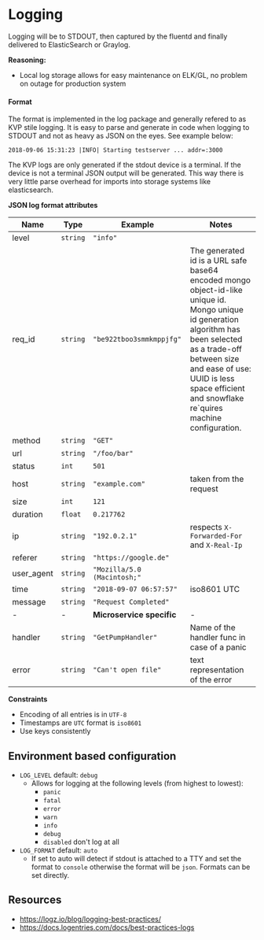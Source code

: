 # Logging

Logging will be to STDOUT, then captured by the fluentd and finally delivered to ElasticSearch or Graylog.

**Reasoning:**

* Local log storage allows for easy maintenance on ELK/GL, no problem on outage for production system

#### Format

The format is implemented in the log package and generally refered to as KVP stile logging.
It is easy to parse and generate in code when logging to STDOUT and not as heavy as JSON on the eyes. See example below:

```
2018-09-06 15:31:23 |INFO| Starting testserver ... addr=:3000
```

The KVP logs are only generated if the stdout device is a terminal. If the device is not a terminal
JSON output will be generated. This way there is very little parse overhead for imports into storage
systems like elasticsearch.

**JSON log format attributes**

|Name|Type|Example|Notes|
|-|-|-|-|
| level | `string` | `"info"` |
| req_id | `string` | `"be922tboo3smmkmppjfg"` | The generated id is a URL safe base64 <br/>encoded mongo object-id-like unique id.<br/> Mongo unique id generation algorithm has<br/> been selected as a trade-off between size<br/> and ease of use: UUID is less space efficient<br/> and snowflake re`quires machine configuration. |
| method | `string` | `"GET"` |
| url | `string` | `"/foo/bar"` |
| status | `int` | `501` |
| host | `string` | `"example.com"` | taken from the request |
| size | `int` | `121` |
| duration | `float` | `0.217762` |
| ip | `string` | `"192.0.2.1"` | respects `X-Forwarded-For` and `X-Real-Ip` |
| referer | `string` | `"https://google.de"` |
| user_agent | `string` | `"Mozilla/5.0 (Macintosh;"` |
| time | `string` | `"2018-09-07 06:57:57"` | iso8601 UTC |
| message | `string` | `"Request Completed"` |
|-|-| **Microservice specific** |-|
| handler | `string` | `"GetPumpHandler"` | Name of the handler func in case of a panic |
| error | `string` | `"Can't open file"` | text representation of the error |

**Constraints**
* Encoding of all entries is in `UTF-8`
* Timestamps are `UTC` format is `iso8601`
* Use keys consistently

## Environment based configuration

* `LOG_LEVEL` default: `debug`
    * Allows for logging at the following levels (from highest to lowest): 
        * `panic`
        * `fatal`
        * `error`
        * `warn`
        * `info`
        * `debug`
        * `disabled` don't log at all
* `LOG_FORMAT` default: `auto`
    * If set to auto will detect if stdout is attached to a TTY and set the format to `console`
      otherwise the format will be `json`. Formats can be set directly.

## Resources

* https://logz.io/blog/logging-best-practices/
* https://docs.logentries.com/docs/best-practices-logs
